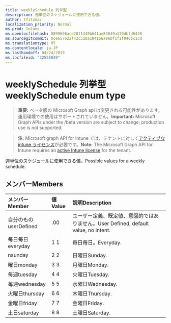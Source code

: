 ```yaml
---
title: weeklySchedule 列挙型
description: 週単位のスケジュールに使用できる値。
author: tfitzmac
localization_priority: Normal
ms.prod: Intune
ms.openlocfilehash: 8899696ace2011440b641ae83849a179dbfd6438
ms.sourcegitcommit: 0ce657622f42c510a104156a96bf1f1f040bc1cd
ms.translationtype: MT
ms.contentlocale: ja-JP
ms.lasthandoff: 04/24/2019
ms.locfileid: "32555039"
---
```

# <a name="weeklyschedule-enum-type"></a><span data-ttu-id="2fc59-103">weeklySchedule 列挙型</span><span class="sxs-lookup"><span data-stu-id="2fc59-103">weeklySchedule enum type</span></span>

> <span data-ttu-id="2fc59-104">**重要:** ベータ版の Microsoft Graph api は変更される可能性があります。運用環境での使用はサポートされていません。</span><span class="sxs-lookup"><span data-stu-id="2fc59-104">**Important:** Microsoft Graph APIs under the /beta version are subject to change; production use is not supported.</span></span>

> <span data-ttu-id="2fc59-105">**注:** Microsoft graph API for Intune では、テナントに対して[アクティブな intune ライセンス](https://go.microsoft.com/fwlink/?linkid=839381)が必要です。</span><span class="sxs-lookup"><span data-stu-id="2fc59-105">**Note:** The Microsoft Graph API for Intune requires an [active Intune license](https://go.microsoft.com/fwlink/?linkid=839381) for the tenant.</span></span>

<span data-ttu-id="2fc59-106">週単位のスケジュールに使用できる値。</span><span class="sxs-lookup"><span data-stu-id="2fc59-106">Possible values for a weekly schedule.</span></span>

## <a name="members"></a><span data-ttu-id="2fc59-107">メンバー</span><span class="sxs-lookup"><span data-stu-id="2fc59-107">Members</span></span>
|<span data-ttu-id="2fc59-108">メンバー</span><span class="sxs-lookup"><span data-stu-id="2fc59-108">Member</span></span>|<span data-ttu-id="2fc59-109">値</span><span class="sxs-lookup"><span data-stu-id="2fc59-109">Value</span></span>|<span data-ttu-id="2fc59-110">説明</span><span class="sxs-lookup"><span data-stu-id="2fc59-110">Description</span></span>|
|:---|:---|:---|
|<span data-ttu-id="2fc59-111">自分のもの</span><span class="sxs-lookup"><span data-stu-id="2fc59-111">userDefined</span></span>|<span data-ttu-id="2fc59-112">.0</span><span class="sxs-lookup"><span data-stu-id="2fc59-112">0</span></span>|<span data-ttu-id="2fc59-113">ユーザー定義、既定値、意図的ではありません。</span><span class="sxs-lookup"><span data-stu-id="2fc59-113">User Defined, default value, no intent.</span></span>|
|<span data-ttu-id="2fc59-114">毎日毎日</span><span class="sxs-lookup"><span data-stu-id="2fc59-114">everyday</span></span>|<span data-ttu-id="2fc59-115">1 </span><span class="sxs-lookup"><span data-stu-id="2fc59-115">1</span></span>|<span data-ttu-id="2fc59-116">毎日毎日。</span><span class="sxs-lookup"><span data-stu-id="2fc59-116">Everyday.</span></span>|
|<span data-ttu-id="2fc59-117">n</span><span class="sxs-lookup"><span data-stu-id="2fc59-117">sunday</span></span>|<span data-ttu-id="2fc59-118">2 </span><span class="sxs-lookup"><span data-stu-id="2fc59-118">2</span></span>|<span data-ttu-id="2fc59-119">日曜日</span><span class="sxs-lookup"><span data-stu-id="2fc59-119">Sunday.</span></span>|
|<span data-ttu-id="2fc59-120">曜日</span><span class="sxs-lookup"><span data-stu-id="2fc59-120">monday</span></span>|<span data-ttu-id="2fc59-121">3 </span><span class="sxs-lookup"><span data-stu-id="2fc59-121">3</span></span>|<span data-ttu-id="2fc59-122">月曜日</span><span class="sxs-lookup"><span data-stu-id="2fc59-122">Monday.</span></span>|
|<span data-ttu-id="2fc59-123">毎週</span><span class="sxs-lookup"><span data-stu-id="2fc59-123">tuesday</span></span>|<span data-ttu-id="2fc59-124">4 </span><span class="sxs-lookup"><span data-stu-id="2fc59-124">4</span></span>|<span data-ttu-id="2fc59-125">火曜日</span><span class="sxs-lookup"><span data-stu-id="2fc59-125">Tuesday.</span></span>|
|<span data-ttu-id="2fc59-126">毎週</span><span class="sxs-lookup"><span data-stu-id="2fc59-126">wednesday</span></span>|<span data-ttu-id="2fc59-127">5 </span><span class="sxs-lookup"><span data-stu-id="2fc59-127">5</span></span>|<span data-ttu-id="2fc59-128">水曜日</span><span class="sxs-lookup"><span data-stu-id="2fc59-128">Wednesday.</span></span>|
|<span data-ttu-id="2fc59-129">火曜日</span><span class="sxs-lookup"><span data-stu-id="2fc59-129">thursday</span></span>|<span data-ttu-id="2fc59-130">6 </span><span class="sxs-lookup"><span data-stu-id="2fc59-130">6</span></span>|<span data-ttu-id="2fc59-131">木曜日</span><span class="sxs-lookup"><span data-stu-id="2fc59-131">Thursday.</span></span>|
|<span data-ttu-id="2fc59-132">金曜日</span><span class="sxs-lookup"><span data-stu-id="2fc59-132">friday</span></span>|<span data-ttu-id="2fc59-133">7 </span><span class="sxs-lookup"><span data-stu-id="2fc59-133">7</span></span>|<span data-ttu-id="2fc59-134">金曜日</span><span class="sxs-lookup"><span data-stu-id="2fc59-134">Friday.</span></span>|
|<span data-ttu-id="2fc59-135">土日</span><span class="sxs-lookup"><span data-stu-id="2fc59-135">saturday</span></span>|<span data-ttu-id="2fc59-136">8 </span><span class="sxs-lookup"><span data-stu-id="2fc59-136">8</span></span>|<span data-ttu-id="2fc59-137">土曜日</span><span class="sxs-lookup"><span data-stu-id="2fc59-137">Saturday.</span></span>|





